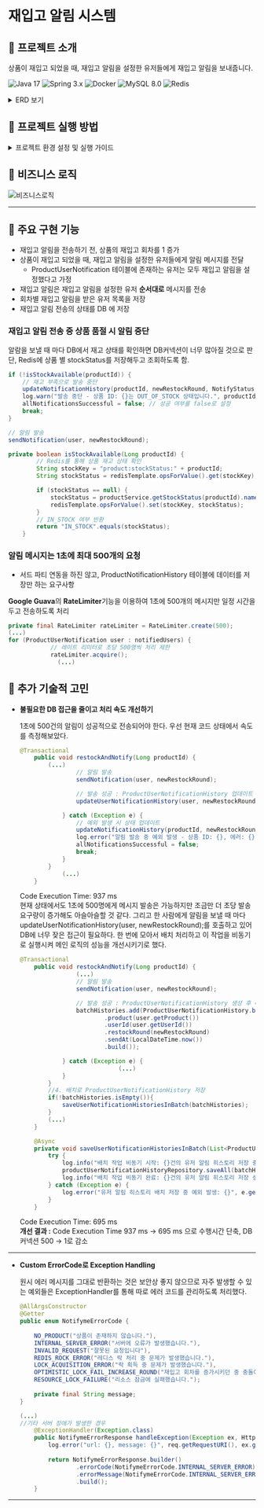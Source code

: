 # 재입고 알림 시스템 

## 📢 프로젝트 소개

상품이 재입고 되었을 때, 재입고 알림을 설정한 유저들에게 재입고 알림을 보내줍니다.  

![Java 17](https://img.shields.io/badge/Java-ED8B00?style=for-the-badge&logo=openjdk&logoColor=white) ![Spring 3.x](https://img.shields.io/badge/Spring-6DB33F?style=for-the-badge&logo=spring&logoColor=white) ![Docker](https://img.shields.io/badge/Docker-2496ED?style=for-the-badge&logo=docker&logoColor=white) ![MySQL 8.0](https://img.shields.io/badge/MySQL-00000F?style=for-the-badge&logo=mysql&logoColor=white) ![Redis](https://img.shields.io/badge/redis-%23DD0031.svg?style=for-the-badge&logo=redis&logoColor=white)

<details>
    <summary>ERD 보기</summary>

![ERD](https://i.imgur.com/lTXFtlQ.png)

</details>

## 📢 프로젝트 실행 방법  

<details>
    <summary>프로젝트 환경 설정 및 실행 가이드</summary>

유의사항 : 사전에 **Docker**와 **Docker Compose**가 설치되어 있어야 합니다.

1. 내려받은 프로젝트의 루트 경로에 `.env` 파일을 생성하여 DB 접속정보 등의 민감한 정보를 설정해주세요.설정해야 하는 항목은 아래와 같습니다.

    ```
     REDIS_PORT=6379                # Redis가 사용할 포트
     DB_USERNAME={ROOT USERNAME}    # MySQL 데이터베이스 사용자 이름
     DB_PASSWORD={ROOT PASSWORD}    # MySQL 데이터베이스 사용자 비밀번호
     MYSQL_ROOT_PASSWORD={ROOT PASSWORD} # MySQL 루트 계정 비밀번호
    ```

`.env` 파일은 개발 환경에서 사용되며, 운영 환경에서는 별도의 `prod.env` 파일을 사용할 수 있습니다.

2. **Docker Compose로 MySQL, SpringBoot, Redis 컨테이너 실행**

   프로젝트의 docker-compose.yml 파일이 위치한 경로에서 아래 명령어를 입력해주세요.

    ```
    docker-compose up --build -d
    ```

3. DB 스키마 notifyme는 컨테이너가 시작될 때 자동으로 생성됩니다.
4. 애플리케이션은 [http://localhost:8081](http://localhost:8081/)에서 실행됩니다.


</details>

## 📢 비즈니스 로직

![비즈니스로직](https://i.imgur.com/YkHB1Pj.jpeg)

---

## 📢 주요 구현 기능

- 재입고 알림을 전송하기 전, 상품의 재입고 회차를 1 증가
- 상품이 재입고 되었을 때, 재입고 알림을 설정한 유저들에게 알림 메시지를 전달
  - ProductUserNotification 테이블에 존재하는 유저는 모두 재입고 알림을 설정했다고 가정
- 재입고 알림은 재입고 알림을 설정한 유저 **순서대로** 메시지를 전송
- 회차별 재입고 알림을 받은 유저 목록을 저장
- 재입고 알림 전송의 상태를 DB 에 저장

### 재입고 알림 전송 중 상품 품절 시 알림 중단

알람을 보낼 때 마다 DB에서 재고 상태를 확인하면 DB커넥션이 너무 많아질 것으로 판단, Redis에 상품 별 stockStatus를 저장해두고 조회하도록 함.

  ```java
  if (!isStockAvailable(productId)) {
      // 재고 부족으로 발송 중단
      updateNotificationHistory(productId, newRestockRound, NotifyStatus.CANCELED_BY_SOLD_OUT, lastSuccessfulUserId);
      log.warn("발송 중단 - 상품 ID: {}는 OUT_OF_STOCK 상태입니다.", productId);
      allNotificationsSuccessful = false; // 성공 여부를 false로 설정
      break;
  }
  
  // 알림 발송
  sendNotification(user, newRestockRound);
  ```

  ```java
  private boolean isStockAvailable(Long productId) {
          // Redis를 통해 상품 재고 상태 확인
          String stockKey = "product:stockStatus:" + productId;
          String stockStatus = redisTemplate.opsForValue().get(stockKey);
  
          if (stockStatus == null) {
              stockStatus = productService.getStockStatus(productId).name();
              redisTemplate.opsForValue().set(stockKey, stockStatus);
          }
          // IN_STOCK 여부 반환
          return "IN_STOCK".equals(stockStatus);
      }
  ```

### 알림 메시지는 1초에 최대 500개의 요청

- 서드 파티 연동을 하진 않고, ProductNotificationHistory 테이블에 데이터를 저장만 하는 요구사항

**Google Guava**의 **RateLimiter**기능을 이용하여 1초에 500개의 메시지만 일정 시간을 두고 전송하도록 처리

```java
private final RateLimiter rateLimiter = RateLimiter.create(500);
(...) 
for (ProductUserNotification user : notifiedUsers) {
            // 레이트 리미터로 초당 500명씩 처리 제한
            rateLimiter.acquire();
	          (...) 
```


## 📢 추가 기술적 고민

- **불필요한 DB 접근을 줄이고 처리 속도 개선하기**

  1초에 500건의 알림이 성공적으로 전송되어야 한다. 우선 현재 코드 상태에서 속도를 측정해보았다.

    ```java
    @Transactional
        public void restockAndNotify(Long productId) {
            (...)
                    // 알림 발송
                    sendNotification(user, newRestockRound);
    
                    // 발송 성공 : ProductUserNotificationHistory 업데이트
                    updateUserNotificationHistory(user, newRestockRound);
    
                } catch (Exception e) {
                    // 예외 발생 시 상태 업데이트
                    updateNotificationHistory(productId, newRestockRound, NotifyStatus.CANCELED_BY_ERROR, lastSuccessfulUserId);
                    log.error("알림 발송 중 예외 발생 - 상품 ID: {}, 에러: {}", productId, e.getMessage(), e);
                    allNotificationsSuccessful = false;
                    break;
                }
            }
    			(...) 
        }
    ```
  Code Execution Time: 937 ms  
  현재 상태에서도 1초에 500명에게 메시지 발송은 가능하지만 조금만 더 초당 발송 요구량이 증가해도 아슬아슬할 것 같다. 그리고 한 사람에게 알림을 보낼 때 마다 updateUserNotificationHistory(user, newRestockRound);를 호출하고 있어 DB에 너무 잦은 접근이 필요하다. 한 번에 모아서 배치 처리하고 이 작업을 비동기로 실행시켜 메인 로직의 성능을 개선시키기로 했다.

    ```java
    @Transactional
        public void restockAndNotify(Long productId) {
                    (...) 
                    // 알림 발송
                    sendNotification(user, newRestockRound);
    
                    // 발송 성공 : ProductUserNotificationHistory 생성 후 배치 리스트에 추가
                    batchHistories.add(ProductUserNotificationHistory.builder()
                            .product(user.getProduct())
                            .userId(user.getUserId())
                            .restockRound(newRestockRound)
                            .sendAt(LocalDateTime.now())
                            .build());
    
                } catch (Exception e) {
    							(...)
                }
            }
            //4. 배치로 ProductUserNotificationHistory 저장
            if(!batchHistories.isEmpty()){
                saveUserNotificationHistoriesInBatch(batchHistories);
            }
            (...) 
        }
    
        @Async
        private void saveUserNotificationHistoriesInBatch(List<ProductUserNotificationHistory> batchHistories) {
            try {
                log.info("배치 작업 비동기 시작: {}건의 유저 알림 히스토리 저장 중...", batchHistories.size());
                productUserNotificationHistoryRepository.saveAll(batchHistories);
                log.info("배치 작업 비동기 완료: {}건의 유저 알림 히스토리 저장 성공", batchHistories.size());
            } catch (Exception e) {
                log.error("유저 알림 히스토리 배치 저장 중 예외 발생: {}", e.getMessage(), e);
            }
        }
    ```

  Code Execution Time: 695 ms  
  **개선 결과 :** Code Execution Time 937 ms → 695 ms 으로 수행시간 단축, DB 커넥션 500 → 1로 감소   

---

- **Custom ErrorCode로 Exception Handling**

  원시 에러 메시지를 그대로 반환하는 것은 보안상 좋지 않으므로 자주 발생할 수 있는 예외들은 ExceptionHandler를 통해 따로 에러 코드를 관리하도록 처리했다.

  ```java
  @AllArgsConstructor
  @Getter
  public enum NotifymeErrorCode {
      
      NO_PRODUCT("상품이 존재하지 않습니다."),
      INTERNAL_SERVER_ERROR("서버에 오류가 발생했습니다."),
      INVALID_REQUEST("잘못된 요청입니다"),
      REDIS_ROCK_ERROR("레디스 락 처리 중 문제가 발생했습니다."),
      LOCK_ACQUISITION_ERROR("락 획득 중 문제가 발생했습니다."),
      OPTIMISTIC_LOCK_FAIL_INCREASE_ROUND("재입고 회차를 증가시키던 중 충돌이 발생했습니다. 잠시 후 다시 시도해주세요."),
      RESOURCE_LOCK_FAILURE("리소스 잠금에 실패했습니다.");
      
      private final String message;
  }
  ```

  ```java
  (...) 
  //기타 서버 장애가 발생한 경우
      @ExceptionHandler(Exception.class)
      public NotifymeErrorResponse handleException(Exception ex, HttpServletRequest req){
          log.error("url: {}, message: {}", req.getRequestURI(), ex.getMessage());
      
          return NotifymeErrorResponse.builder()
                  .errorCode(NotifymeErrorCode.INTERNAL_SERVER_ERROR)
                  .errorMessage(NotifymeErrorCode.INTERNAL_SERVER_ERROR.getMessage())
                  .build();
      }
  ```
---  